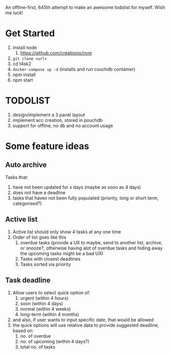 An offline-first, 645th attempt to make an awesome todolist for myself. Wish me luck!

# Get Started

1.  install node
    1.  https://github.com/creationix/nvm
1.  `git clone <url>`
1.  cd t4sk2
1.  `docker-compose up -d` (installs and run couchdb container)
1.  npm install
1.  npm start

# TODOLIST

1.  design/implement a 3 panel layout
1.  implement acc creation, stored in pouchdb
1.  support for offline, no db and no account usage

# Some feature ideas

## Auto archive

Tasks that:

1.  have not been updated for x days (maybe as soon as 4 days)
1.  does not have a deadline
1.  tasks that haven not been fully populated (priority, long or short term, categorised?)

## Active list

1.  Active list should only show 4 tasks at any one time
1.  Order of list goes like this
    1.  overdue tasks (provide a UX to maybe, send to another list, archive, or snooze?, otherwise having alot of overdue tasks and hiding away the upcoming tasks might be a bad UX)
    1.  Tasks with closest deadlines
    1.  Tasks sorted via priority

## Task deadline

1.  Allow users to select quick option of:
    1.  urgent (within 4 hours)
    1.  soon (within 4 days)
    1.  normal (within 4 weeks)
    1.  long-term (within 4 months)
1.  and also, if user wants to input specific date, that would be allowed
1.  the quick options will use relative data to provide suggested deadline, based on:
    1.  no. of overdue
    1.  no. of upcoming (within 4 days?)
    1.  total no. of tasks
